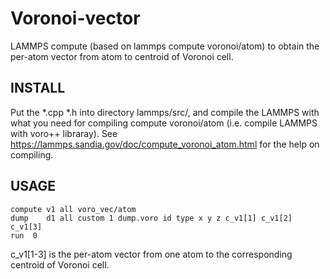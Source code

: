 # Voronoi-vector
LAMMPS compute (based on lammps compute voronoi/atom) to obtain the per-atom vector from atom to centroid of Voronoi cell.

## INSTALL
Put the *.cpp *.h into directory lammps/src/, and compile the LAMMPS with what you need for compiling compute voronoi/atom 
(i.e. compile LAMMPS with voro++ libraray). 
See https://lammps.sandia.gov/doc/compute_voronoi_atom.html for the help on compiling.

## USAGE
```
compute v1 all voro_vec/atom
dump    d1 all custom 1 dump.voro id type x y z c_v1[1] c_v1[2] c_v1[3]
run  0
```
c_v1[1-3] is the per-atom vector from one atom to the corresponding centroid of Voronoi cell.
